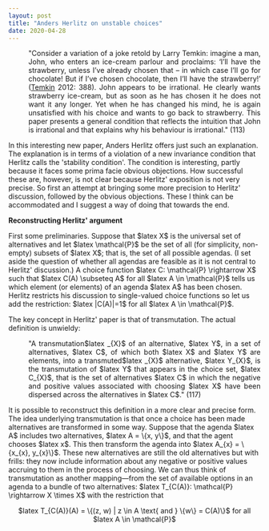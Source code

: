 ```yaml
---
layout: post
title: "Anders Herlitz on unstable choices"
date: 2020-04-28
---
```

<p style="padding-left:40px;text-align:justify;">"Consider a variation of a joke retold by Larry Temkin: imagine a man, John, who enters an ice-cream parlour and proclaims: ‘I’ll have the strawberry, unless I’ve already chosen that – in which case I’ll go for chocolate! But if I’ve chosen chocolate, then I’ll have the strawberry!’ (<a href="https://www.oxfordscholarship.com/view/10.1093/acprof:oso/9780199759446.001.0001/acprof-9780199759446" target="_blank" rel="noopener">Temkin</a> 2012: 388). John appears to be irrational. He clearly wants strawberry ice-cream, but as soon as he has chosen it he does not want it any longer. Yet when he has changed his mind, he is again unsatisfied with his choice and wants to go back to strawberry. This paper presents a general condition that reflects the intuition that John is irrational and that explains why his behaviour is irrational." (113)</p>

<p>In this interesting new paper, Anders Herlitz offers just such an explanation. The explanation is in terms of a violation of a new invariance condition that Herlitz calls the 'stability condition'. The condition is interesting, partly because it faces some prima facie obvious objections. How successful these are, however, is not clear because Herlitz' exposition is not very precise. So first an attempt at bringing some more precision to Herlitz' discussion, followed by the obvious objections. These I think can be accommodated and I suggest a way of doing that towards the end.</p>

<p><strong>Reconstructing Herlitz' argument</strong></p>

<p class="has-text-align-justify">First some preliminaries. Suppose that $latex X$ is the universal set of alternatives and let $latex \mathcal{P}$ be the set of all (for simplicity, non-empty) subsets of $latex X$; that is, the set of all possible agendas. (I set aside the question of whether all agendas are feasible as it is not central to Herlitz' discussion.) A choice function $latex C: \mathcal{P} \rightarrow X$ such that $latex C(A) \subseteq A$ for all $latex A \in \mathcal{P}$ tells us which element (or elements) of an agenda $latex A$ has been chosen. Herlitz restricts his discussion to single-valued choice functions so let us add the restriction: $latex |C(A)|=1$ for all $latex A \in \mathcal{P}$.</p>

<p>The key concept in Herlitz' paper is that of transmutation. The actual definition is unwieldy:</p>

<p style="padding-left:40px;text-align:justify;">"A transmutation$latex _{X}$ of an alternative, $latex Y$, in a set of alternatives, $latex C$, of which both $latex X$ and $latex Y$ are elements, into a transmuted$latex _{X}$ alternative, $latex Y_{X}$, is the transmutation of $latex Y$ that appears in the choice set, $latex C_{X}$, that is the set of alternatives $latex C$ in which the negative and positive values associated with choosing $latex X$ have been dispersed across the alternatives in $latex C$." (117)</p>

<p>It is possible to reconstruct this definition in a more clear and precise form. The idea underlying transmutation is that once a choice has been made alternatives are transformed in some way. Suppose that the agenda $latex A$ includes two alternatives, $latex A = \{x, y\}$, and that the agent chooses $latex x$. This then transform the agenda into $latex A_{x} = \{x_{x}, y_{x}\}$. These new alternatives are still the old alternatives but with frills: they now include information about any negative or positive values accruing to them in the process of choosing. We can thus think of transmutation as another mapping—from the set of available options in an agenda to a bundle of two alternatives: $latex T_{C(A)}: \mathcal{P} \rightarrow X \times X$ with the restriction that</p>

<p style="text-align:center;">$latex T_{C(A)}(A) = \{(z, w) | z \in A \text{ and } \{w\} = C(A)\}$ for all $latex A \in \mathcal{P}$</p>

